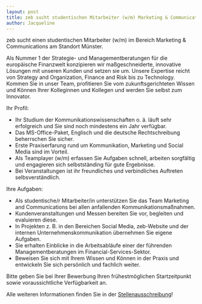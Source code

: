 ```yaml
---
layout: post
title: zeb sucht studentischen Mitarbeiter (w/m) Marketing & Communications
author: Jacqueline
---
```


zeb sucht einen studentischen Mitarbeiter (w/m) im Bereich Marketing & Communications am Standort Münster.

Als Nummer 1 der Strategie- und Managementberatungen für die europäische Finanzwelt konzipieren wir maßgeschneiderte,
innovative Lösungen mit unseren Kunden und setzen sie um. Unsere Expertise reicht von Strategy and Organization, Finance and Risk bis zu Technology.
Kommen Sie in unser Team, profitieren Sie vom zukunftsgerichteten Wissen und Können
Ihrer Kolleginnen und Kollegen und werden Sie selbst zum Innovator.

Ihr Profil:

* Ihr Studium der Kommunikationswissenschaften o. ä. läuft sehr erfolgreich und Sie sind noch mindestens ein Jahr verfügbar.
* Das MS-Office-Paket, Englisch und die deutsche Rechtschreibung beherrschen Sie sicher.
* Erste Praxiserfarung rund um Kommunikation, Marketing und Social Media sind im Vorteil.
* Als Teamplayer (w/m) erfassen Sie Aufgaben schnell, arbeiten sorgfältig und engagieren sich selbstständing für gute Ergebnisse.
* Bei Veranstaltungen ist ihr freundliches und verbindliches Auftreten selbsverständlich.

Ihre Aufgaben:

* Als studentische/r Mitarbeiter/in unterstützen Sie das Team Marketing and Communications bei allen anfallenden Kommunikationsmaßnahmen.
* Kundenveranstaltungen und Messen bereiten Sie vor, begleiten und evaluieren diese.
* In Projekten z. B. in den Bereichen Social Media, zeb-Website und der internen Unternehmenskommunikation übernehmen Sie eigene Aufgaben.
* Sie erhalten Einblicke in die Arbeitsabläufe einer der führenden Managementberatungen im Financial-Services-Sektor.
* Beweisen Sie sich mit Ihrem Wissen und Können in der Praxis und entwickeln Sie sich persönlich und fachlich weiter.


Bitte geben Sie bei Ihrer Bewerbung Ihren frühestmöglichen Startzeitpunkt sowie voraussichtliche Verfügbarkeit an.


Alle weiteren Informationen finden Sie in der [Stellenausschreibung](dokumente/ausschreibungen_jobboerse/2018-08-18_zeb.pdf)!
